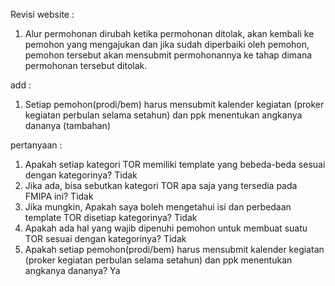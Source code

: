 Revisi website : 

1. Alur permohonan dirubah ketika permohonan ditolak, akan kembali ke pemohon yang mengajukan dan jika sudah diperbaiki oleh pemohon, pemohon tersebut akan mensubmit permohonannya ke tahap dimana permohonan tersebut ditolak.


add :
1. Setiap pemohon(prodi/bem) harus mensubmit kalender kegiatan (proker kegiatan perbulan selama setahun) dan ppk menentukan angkanya dananya (tambahan)

pertanyaan :
1. Apakah setiap kategori TOR memiliki template yang bebeda-beda sesuai dengan kategorinya? Tidak
2. Jika ada, bisa sebutkan kategori TOR apa saja yang tersedia pada FMIPA ini? Tidak
3. Jika mungkin, Apakah saya boleh mengetahui isi dan perbedaan template TOR disetiap kategorinya? Tidak
4. Apakah ada hal yang wajib dipenuhi pemohon untuk membuat suatu TOR sesuai dengan kategorinya? Tidak
5. Apakah setiap pemohon(prodi/bem) harus mensubmit kalender kegiatan (proker kegiatan perbulan selama setahun) dan ppk menentukan angkanya dananya? Ya